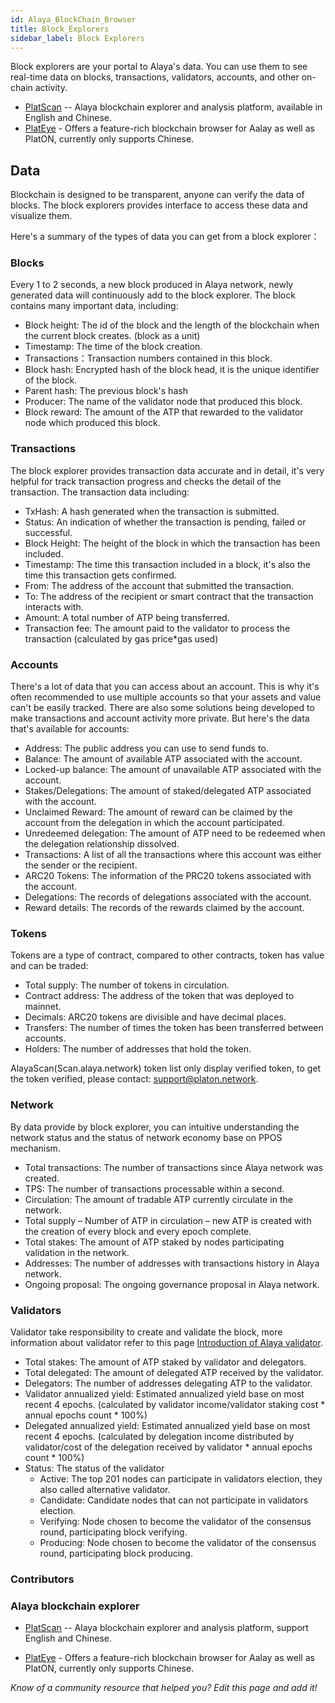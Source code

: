 ```yaml
---
id: Alaya_BlockChain_Browser
title: Block_Explorers
sidebar_label: Block Explorers
---
```


Block explorers are your portal to Alaya's data. You can use them to see real-time data on blocks, transactions, validators, accounts, and other on-chain activity.

- [PlatScan](https://scan.Alaya.network) -- Alaya blockchain explorer and analysis platform, available in English and Chinese.
- [PlatEye](https://alayascan.com/) - Offers a feature-rich blockchain browser for Aalay as well as PlatON, currently only supports Chinese.

## Data

Blockchain is designed to be transparent, anyone can verify the data of blocks. The block explorers provides interface to access these data and visualize them.

Here's a summary of the types of data you can get from a block explorer：

### Blocks

Every 1 to 2 seconds, a new block produced in Alaya network, newly generated data will continuously add to the block explorer. The block contains many important data, including:

- Block height: The id of the block and the length of the blockchain when the current block creates. (block as a unit)
- Timestamp: The time of the block creation.
- Transactions：Transaction numbers contained in this block.
- Block hash: Encrypted hash of the block head, it is the unique identifier of the block.
- Parent hash: The previous block's hash
- Producer: The name of the validator node that produced this block.
- Block reward: The amount of the ATP that rewarded to the validator node which produced this block.

### Transactions

The block explorer provides transaction data accurate and in detail, it's very helpful for track transaction progress and checks the detail of the transaction. The transaction data including:

- TxHash: A hash generated when the transaction is submitted.
- Status: An indication of whether the transaction is pending, failed or successful.
- Block Height: The height of the block in which the transaction has been included.
- Timestamp: The time this transaction included in a block, it's also the time this transaction gets confirmed.
- From: The address of the account that submitted the transaction.
- To: The address of the recipient or smart contract that the transaction interacts with.
- Amount: A total number of ATP being transferred.
- Transaction fee: The amount paid to the validator to process the transaction (calculated by gas price*gas used)

### Accounts

There's a lot of data that you can access about an account. This is why it's often recommended to use multiple accounts so that your assets and value can't be easily tracked. There are also some solutions being developed to make transactions and account activity more private. But here's the data that's available for accounts:

- Address: The public address you can use to send funds to.
- Balance: The amount of available ATP associated with the account.
- Locked-up balance: The amount of unavailable ATP associated with the account.
- Stakes/Delegations: The amount of staked/delegated ATP associated with the account.
- Unclaimed Reward: The amount of reward can be claimed by the account from the delegation in which the account participated.
- Unredeemed delegation: The amount of ATP need to be redeemed when the delegation relationship dissolved.
- Transactions: A list of all the transactions where this account was either the sender or the recipient.
- ARC20 Tokens: The information of the PRC20 tokens associated with the account.
- Delegations: The records of delegations associated with the account.
- Reward details: The records of the rewards claimed by the account.

### Tokens

Tokens are a type of contract, compared to other contracts, token has value and can be traded:

- Total supply: The number of tokens in circulation.
- Contract address: The address of the token that was deployed to mainnet.
- Decimals: ARC20 tokens are divisible and have decimal places.
- Transfers: The number of times the token has been transferred between accounts.
- Holders: The number of addresses that hold the token.

AlayaScan(Scan.alaya.network) token list only display verified token, to get the token verified, please contact: [support@platon.network](mailto:support@platon.network).



### Network

By data provide by block explorer, you can intuitive understanding the network status and the status of network economy base on PPOS mechanism.

- Total transactions: The number of transactions since Alaya network was created.
- TPS: The number of transactions processable within a second.
- Circulation: The amount of tradable ATP currently circulate in the network.
- Total supply – Number of ATP in circulation – new ATP is created with the creation of every block and every epoch complete.
- Total stakes: The amount of ATP staked by nodes participating validation in the network.
- Addresses: The number of addresses with transactions history in Alaya network.
- Ongoing proposal: The ongoing governance proposal in Alaya network.

### Validators

Validator take responsibility to create and validate the block, more information about validator refer to this page [Introduction of Alaya validator](/alaya-devdocs/en/Alaya_Validation_Introduce).

- Total stakes: The amount of ATP staked by validator and delegators.
- Total delegated: The amount of delegated ATP received by the validator.
- Delegators: The number of addresses delegating ATP to the validator.
- Validator annualized yield: Estimated annualized yield base on most recent 4 epochs. (calculated by validator income/validator staking cost * annual epochs count * 100%)
- Delegated annualized yield: Estimated annualized yield base on most recent 4 epochs. (calculated by delegation income distributed by validator/cost of the delegation received by validator * annual epochs count * 100%)
- Status: The status of the validator
  - Active: The top 201 nodes can participate in validators election, they also called alternative validator.
  - Candidate: Candidate nodes that can not participate in validators election.
  - Verifying: Node chosen to become the validator of the consensus round, participating block verifying.
  - Producing: Node chosen to become the validator of the consensus round, participating block producing.
  
  

### Contributors

### **Alaya blockchain explorer**

- [PlatScan](https://scan.Alaya.network) -- Alaya blockchain explorer and analysis platform, support English and Chinese.

- [PlatEye](https://alayascan.com/) - Offers a feature-rich blockchain browser for Aalay as well as PlatON, currently only supports Chinese.

*Know of a community resource that helped you? Edit this page and add it!*



